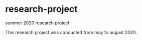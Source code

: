 # research-project
summer 2020 research project

This research project was conducted from may to august 2020.
